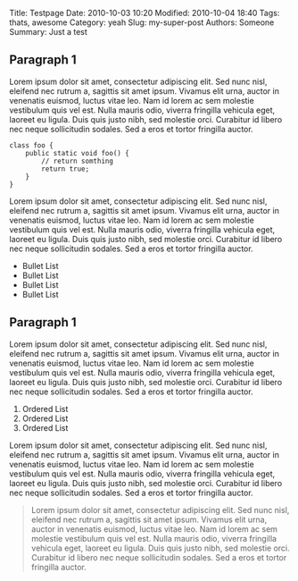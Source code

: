 Title: Testpage
Date: 2010-10-03 10:20
Modified: 2010-10-04 18:40
Tags: thats, awesome
Category: yeah
Slug: my-super-post
Authors: Someone
Summary: Just a test


Paragraph 1
-----------

Lorem ipsum dolor sit amet, consectetur adipiscing elit. Sed nunc nisl,
eleifend nec rutrum a, sagittis sit amet ipsum. Vivamus elit urna,
auctor in venenatis euismod, luctus vitae leo. Nam id lorem ac sem
molestie vestibulum quis vel est. Nulla mauris odio, viverra fringilla
vehicula eget, laoreet eu ligula. Duis quis justo nibh, sed molestie
orci. Curabitur id libero nec neque sollicitudin sodales. Sed a eros et
tortor fringilla auctor.

    class foo {
        public static void foo() {
            // return somthing
            return true;
        }
    }

Lorem ipsum dolor sit amet, consectetur adipiscing elit. Sed nunc nisl,
eleifend nec rutrum a, sagittis sit amet ipsum. Vivamus elit urna,
auctor in venenatis euismod, luctus vitae leo. Nam id lorem ac sem
molestie vestibulum quis vel est. Nulla mauris odio, viverra fringilla
vehicula eget, laoreet eu ligula. Duis quis justo nibh, sed molestie
orci. Curabitur id libero nec neque sollicitudin sodales. Sed a eros et
tortor fringilla auctor.

 * Bullet List
 * Bullet List
 * Bullet List
 * Bullet List


Paragraph 1
-----------

Lorem ipsum dolor sit amet, consectetur adipiscing elit. Sed nunc nisl,
eleifend nec rutrum a, sagittis sit amet ipsum. Vivamus elit urna,
auctor in venenatis euismod, luctus vitae leo. Nam id lorem ac sem
molestie vestibulum quis vel est. Nulla mauris odio, viverra fringilla
vehicula eget, laoreet eu ligula. Duis quis justo nibh, sed molestie
orci. Curabitur id libero nec neque sollicitudin sodales. Sed a eros et
tortor fringilla auctor.

 1. Ordered List
 2. Ordered List
 3. Ordered List

Lorem ipsum dolor sit amet, consectetur adipiscing elit. Sed nunc nisl,
eleifend nec rutrum a, sagittis sit amet ipsum. Vivamus elit urna,
auctor in venenatis euismod, luctus vitae leo. Nam id lorem ac sem
molestie vestibulum quis vel est. Nulla mauris odio, viverra fringilla
vehicula eget, laoreet eu ligula. Duis quis justo nibh, sed molestie
orci. Curabitur id libero nec neque sollicitudin sodales. Sed a eros et
tortor fringilla auctor.

> Lorem ipsum dolor sit amet, consectetur adipiscing elit. Sed nunc
> nisl, eleifend nec rutrum a, sagittis sit amet ipsum. Vivamus elit
> urna, auctor in venenatis euismod, luctus vitae leo. Nam id lorem ac
> sem molestie vestibulum quis vel est. Nulla mauris odio, viverra
> fringilla vehicula eget, laoreet eu ligula. Duis quis justo nibh, sed
> molestie orci. Curabitur id libero nec neque sollicitudin sodales. Sed
> a eros et tortor fringilla auctor.
